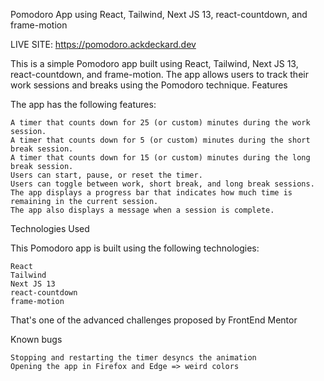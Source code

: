 Pomodoro App using React, Tailwind, Next JS 13, react-countdown, and frame-motion

LIVE SITE: https://pomodoro.ackdeckard.dev

This is a simple Pomodoro app built using React, Tailwind, Next JS 13, react-countdown, and frame-motion. The app allows users to track their work sessions and breaks using the Pomodoro technique.
Features

The app has the following features:

    A timer that counts down for 25 (or custom) minutes during the work session.
    A timer that counts down for 5 (or custom) minutes during the short break session.
    A timer that counts down for 15 (or custom) minutes during the long break session.
    Users can start, pause, or reset the timer.
    Users can toggle between work, short break, and long break sessions.
    The app displays a progress bar that indicates how much time is remaining in the current session.
    The app also displays a message when a session is complete.

Technologies Used

This Pomodoro app is built using the following technologies:

    React
    Tailwind
    Next JS 13
    react-countdown
    frame-motion

That's one of the advanced challenges proposed by FrontEnd Mentor 

Known bugs

    Stopping and restarting the timer desyncs the animation 
    Opening the app in Firefox and Edge => weird colors 
